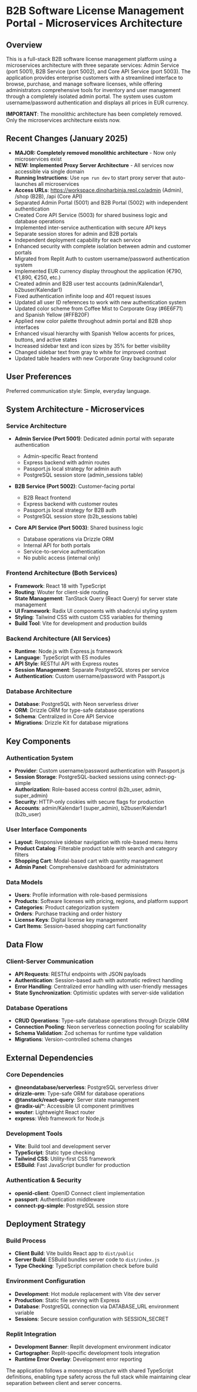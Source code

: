 # B2B Software License Management Portal - Microservices Architecture

## Overview

This is a full-stack B2B software license management platform using a microservices architecture with three separate services: Admin Service (port 5001), B2B Service (port 5002), and Core API Service (port 5003). The application provides enterprise customers with a streamlined interface to browse, purchase, and manage software licenses, while offering administrators comprehensive tools for inventory and user management through a completely isolated admin portal. The system uses custom username/password authentication and displays all prices in EUR currency.

**IMPORTANT**: The monolithic architecture has been completely removed. Only the microservices architecture exists now.

## Recent Changes (January 2025)
- **MAJOR: Completely removed monolithic architecture** - Now only microservices exist
- **NEW: Implemented Proxy Server Architecture** - All services now accessible via single domain
- **Running Instructions**: Use `npm run dev` to start proxy server that auto-launches all microservices
- **Access URLs**: https://workspace.dinoharbinja.repl.co/admin (Admin), /shop (B2B), /api (Core API)
- Separated Admin Portal (5001) and B2B Portal (5002) with independent authentication
- Created Core API Service (5003) for shared business logic and database operations
- Implemented inter-service authentication with secure API keys
- Separate session stores for admin and B2B portals
- Independent deployment capability for each service
- Enhanced security with complete isolation between admin and customer portals
- Migrated from Replit Auth to custom username/password authentication system
- Implemented EUR currency display throughout the application (€790, €1,890, €250, etc.)
- Created admin and B2B user test accounts (admin/Kalendar1, b2buser/Kalendar1)
- Fixed authentication infinite loop and 401 request issues
- Updated all user ID references to work with new authentication system
- Updated color scheme from Coffee Mist to Corporate Gray (#6E6F71) and Spanish Yellow (#FFB20F)
- Applied new color palette throughout admin portal and B2B shop interfaces
- Enhanced visual hierarchy with Spanish Yellow accents for prices, buttons, and active states
- Increased sidebar text and icon sizes by 35% for better visibility
- Changed sidebar text from gray to white for improved contrast
- Updated table headers with new Corporate Gray background color

## User Preferences

Preferred communication style: Simple, everyday language.

## System Architecture - Microservices

### Service Architecture
- **Admin Service (Port 5001)**: Dedicated admin portal with separate authentication
  - Admin-specific React frontend
  - Express backend with admin routes
  - Passport.js local strategy for admin auth
  - PostgreSQL session store (admin_sessions table)
  
- **B2B Service (Port 5002)**: Customer-facing portal
  - B2B React frontend
  - Express backend with customer routes
  - Passport.js local strategy for B2B auth
  - PostgreSQL session store (b2b_sessions table)
  
- **Core API Service (Port 5003)**: Shared business logic
  - Database operations via Drizzle ORM
  - Internal API for both portals
  - Service-to-service authentication
  - No public access (internal only)

### Frontend Architecture (Both Services)
- **Framework**: React 18 with TypeScript
- **Routing**: Wouter for client-side routing
- **State Management**: TanStack Query (React Query) for server state management
- **UI Framework**: Radix UI components with shadcn/ui styling system
- **Styling**: Tailwind CSS with custom CSS variables for theming
- **Build Tool**: Vite for development and production builds

### Backend Architecture (All Services)
- **Runtime**: Node.js with Express.js framework
- **Language**: TypeScript with ES modules
- **API Style**: RESTful API with Express routes
- **Session Management**: Separate PostgreSQL stores per service
- **Authentication**: Custom username/password with Passport.js

### Database Architecture
- **Database**: PostgreSQL with Neon serverless driver
- **ORM**: Drizzle ORM for type-safe database operations
- **Schema**: Centralized in Core API Service
- **Migrations**: Drizzle Kit for database migrations

## Key Components

### Authentication System
- **Provider**: Custom username/password authentication with Passport.js
- **Session Storage**: PostgreSQL-backed sessions using connect-pg-simple
- **Authorization**: Role-based access control (b2b_user, admin, super_admin)
- **Security**: HTTP-only cookies with secure flags for production
- **Accounts**: admin/Kalendar1 (super_admin), b2buser/Kalendar1 (b2b_user)

### User Interface Components
- **Layout**: Responsive sidebar navigation with role-based menu items
- **Product Catalog**: Filterable product table with search and category filters
- **Shopping Cart**: Modal-based cart with quantity management
- **Admin Panel**: Comprehensive dashboard for administrators

### Data Models
- **Users**: Profile information with role-based permissions
- **Products**: Software licenses with pricing, regions, and platform support
- **Categories**: Product categorization system
- **Orders**: Purchase tracking and order history
- **License Keys**: Digital license key management
- **Cart Items**: Session-based shopping cart functionality

## Data Flow

### Client-Server Communication
- **API Requests**: RESTful endpoints with JSON payloads
- **Authentication**: Session-based auth with automatic redirect handling
- **Error Handling**: Centralized error handling with user-friendly messages
- **State Synchronization**: Optimistic updates with server-side validation

### Database Operations
- **CRUD Operations**: Type-safe database operations through Drizzle ORM
- **Connection Pooling**: Neon serverless connection pooling for scalability
- **Schema Validation**: Zod schemas for runtime type validation
- **Migrations**: Version-controlled schema changes

## External Dependencies

### Core Dependencies
- **@neondatabase/serverless**: PostgreSQL serverless driver
- **drizzle-orm**: Type-safe ORM for database operations
- **@tanstack/react-query**: Server state management
- **@radix-ui/***: Accessible UI component primitives
- **wouter**: Lightweight React router
- **express**: Web framework for Node.js

### Development Tools
- **Vite**: Build tool and development server
- **TypeScript**: Static type checking
- **Tailwind CSS**: Utility-first CSS framework
- **ESBuild**: Fast JavaScript bundler for production

### Authentication & Security
- **openid-client**: OpenID Connect client implementation
- **passport**: Authentication middleware
- **connect-pg-simple**: PostgreSQL session store

## Deployment Strategy

### Build Process
- **Client Build**: Vite builds React app to `dist/public`
- **Server Build**: ESBuild bundles server code to `dist/index.js`
- **Type Checking**: TypeScript compilation check before build

### Environment Configuration
- **Development**: Hot module replacement with Vite dev server
- **Production**: Static file serving with Express
- **Database**: PostgreSQL connection via DATABASE_URL environment variable
- **Sessions**: Secure session configuration with SESSION_SECRET

### Replit Integration
- **Development Banner**: Replit development environment indicator
- **Cartographer**: Replit-specific development tools integration
- **Runtime Error Overlay**: Development error reporting

The application follows a monorepo structure with shared TypeScript definitions, enabling type safety across the full stack while maintaining clear separation between client and server concerns.